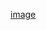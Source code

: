 [image](https://user-images.githubusercontent.com/56764039/142799542-63412574-e75d-4421-b278-7a83f17541bd.png)
